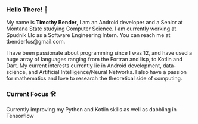 ### Hello There! 👋

<p align="left">My name is <b>Timothy Bender</b>, I am an Android developer and a Senior at Montana State studying Computer Science. I am currently working at Spudnik Llc as a Software Engineering Intern. You can reach me at tbenderfcs@gmail.com.</p>

<p align="left">I have been passionate about programming since I was 12, and have used a huge array of languages ranging from the Fortran and lisp, to Kotlin and Dart. My current interests currently lie in Android development, data-science, and Artificial Intelligence/Neural Networks. I also have a passion for mathematics and love to research the theoretical side of computing.</p>

### Current Focus :hammer_and_wrench:
<p align="left">Currently improving my Python and Kotlin skills as well as dabbling in Tensorflow </p>





